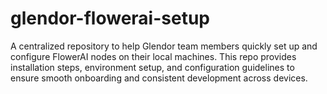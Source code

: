 # glendor-flowerai-setup
A centralized repository to help Glendor team members quickly set up and configure FlowerAI nodes on their local machines. This repo provides installation steps, environment setup, and configuration guidelines to ensure smooth onboarding and consistent development across devices.
